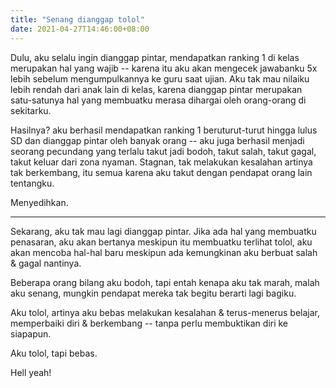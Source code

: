 ```yaml
---
title: "Senang dianggap tolol"
date: 2021-04-27T14:46:00+08:00
---
```


Dulu, aku selalu ingin dianggap pintar, mendapatkan ranking 1 di kelas merupakan hal yang wajib -- karena itu aku akan mengecek jawabanku 5x lebih sebelum mengumpulkannya ke guru saat ujian. Aku tak mau nilaiku lebih rendah dari anak lain di kelas, karena dianggap pintar merupakan satu-satunya hal yang membuatku merasa dihargai oleh orang-orang di sekitarku.

Hasilnya? aku berhasil mendapatkan ranking 1 beruturut-turut hingga lulus SD dan dianggap pintar oleh banyak orang -- aku juga berhasil menjadi seorang pecundang yang terlalu takut jadi bodoh, takut salah, takut gagal, takut keluar dari zona nyaman. Stagnan, tak melakukan kesalahan artinya tak berkembang, itu semua karena aku takut dengan pendapat orang lain tentangku.

Menyedihkan.

---

Sekarang, aku tak mau lagi dianggap pintar. Jika ada hal yang membuatku penasaran, aku akan bertanya meskipun itu membuatku terlihat tolol, aku akan mencoba hal-hal baru meskipun ada kemungkinan aku berbuat salah & gagal nantinya.

Beberapa orang bilang aku bodoh, tapi entah kenapa aku tak marah, malah aku senang, mungkin pendapat mereka tak begitu berarti lagi bagiku.

Aku tolol, artinya aku bebas melakukan kesalahan & terus-menerus belajar, memperbaiki diri & berkembang -- tanpa perlu membuktikan diri ke siapapun.

Aku tolol, tapi bebas.

Hell yeah!